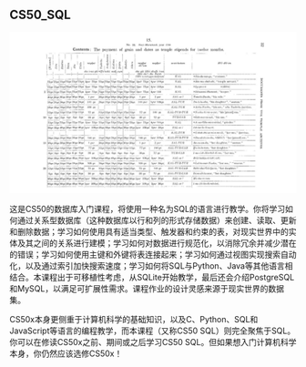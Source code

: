 ## CS50_SQL

![templeworkerstipends](assets/templeworkerstipends.jpg)

这是CS50的数据库入门课程，将使用一种名为SQL的语言进行教学。你将学习如何通过关系型数据库（这种数据库以行和列的形式存储数据）来创建、读取、更新和删除数据；学习如何使用具有适当类型、触发器和约束的表，对现实世界中的实体及其之间的关系进行建模；学习如何对数据进行规范化，以消除冗余并减少潜在的错误；学习如何使用主键和外键将表连接起来；学习如何通过视图实现搜索自动化，以及通过索引加快搜索速度；学习如何将SQL与Python、Java等其他语言相结合。本课程出于可移植性考虑，从SQLite开始教学，最后还会介绍PostgreSQL和MySQL，以满足可扩展性需求。课程作业的设计灵感来源于现实世界的数据集。

CS50x本身更侧重于计算机科学的基础知识，以及C、Python、SQL和JavaScript等语言的编程教学，而本课程（又称CS50 SQL）则完全聚焦于SQL。你可以在修读CS50x之前、期间或之后学习CS50 SQL。但如果想入门计算机科学本身，你仍然应该选修CS50x！

